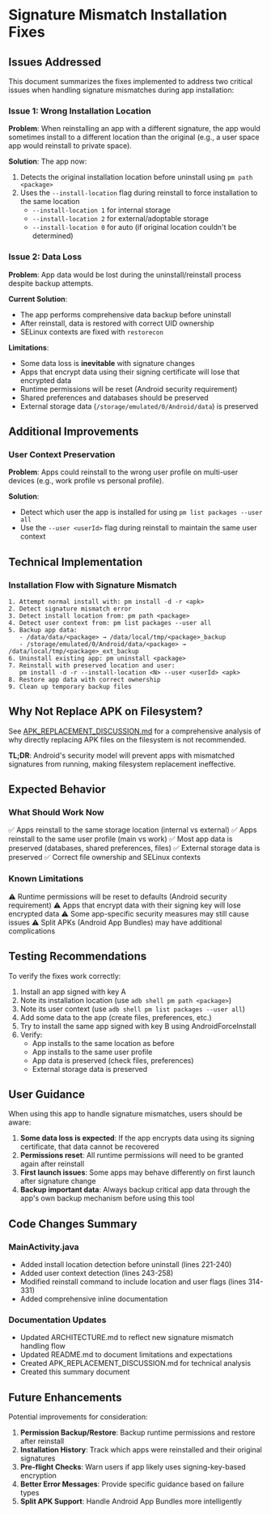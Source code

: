 # Signature Mismatch Installation Fixes

## Issues Addressed

This document summarizes the fixes implemented to address two critical issues when handling signature mismatches during app installation:

### Issue 1: Wrong Installation Location
**Problem**: When reinstalling an app with a different signature, the app would sometimes install to a different location than the original (e.g., a user space app would reinstall to private space).

**Solution**: The app now:
1. Detects the original installation location before uninstall using `pm path <package>`
2. Uses the `--install-location` flag during reinstall to force installation to the same location
   - `--install-location 1` for internal storage
   - `--install-location 2` for external/adoptable storage
   - `--install-location 0` for auto (if original location couldn't be determined)

### Issue 2: Data Loss
**Problem**: App data would be lost during the uninstall/reinstall process despite backup attempts.

**Current Solution**: 
- The app performs comprehensive data backup before uninstall
- After reinstall, data is restored with correct UID ownership
- SELinux contexts are fixed with `restorecon`

**Limitations**:
- Some data loss is **inevitable** with signature changes
- Apps that encrypt data using their signing certificate will lose that encrypted data
- Runtime permissions will be reset (Android security requirement)
- Shared preferences and databases should be preserved
- External storage data (`/storage/emulated/0/Android/data`) is preserved

## Additional Improvements

### User Context Preservation
**Problem**: Apps could reinstall to the wrong user profile on multi-user devices (e.g., work profile vs personal profile).

**Solution**: 
- Detect which user the app is installed for using `pm list packages --user all`
- Use the `--user <userId>` flag during reinstall to maintain the same user context

## Technical Implementation

### Installation Flow with Signature Mismatch

```
1. Attempt normal install with: pm install -d -r <apk>
2. Detect signature mismatch error
3. Detect install location from: pm path <package>
4. Detect user context from: pm list packages --user all
5. Backup app data:
   - /data/data/<package> → /data/local/tmp/<package>_backup
   - /storage/emulated/0/Android/data/<package> → /data/local/tmp/<package>_ext_backup
6. Uninstall existing app: pm uninstall <package>
7. Reinstall with preserved location and user:
   pm install -d -r --install-location <N> --user <userId> <apk>
8. Restore app data with correct ownership
9. Clean up temporary backup files
```

## Why Not Replace APK on Filesystem?

See [APK_REPLACEMENT_DISCUSSION.md](APK_REPLACEMENT_DISCUSSION.md) for a comprehensive analysis of why directly replacing APK files on the filesystem is not recommended.

**TL;DR**: Android's security model will prevent apps with mismatched signatures from running, making filesystem replacement ineffective.

## Expected Behavior

### What Should Work Now
✅ Apps reinstall to the same storage location (internal vs external)
✅ Apps reinstall to the same user profile (main vs work)
✅ Most app data is preserved (databases, shared preferences, files)
✅ External storage data is preserved
✅ Correct file ownership and SELinux contexts

### Known Limitations
⚠️ Runtime permissions will be reset to defaults (Android security requirement)
⚠️ Apps that encrypt data with their signing key will lose encrypted data
⚠️ Some app-specific security measures may still cause issues
⚠️ Split APKs (Android App Bundles) may have additional complications

## Testing Recommendations

To verify the fixes work correctly:

1. Install an app signed with key A
2. Note its installation location (use `adb shell pm path <package>`)
3. Note its user context (use `adb shell pm list packages --user all`)
4. Add some data to the app (create files, preferences, etc.)
5. Try to install the same app signed with key B using AndroidForceInstall
6. Verify:
   - App installs to the same location as before
   - App installs to the same user profile
   - App data is preserved (check files, preferences)
   - External storage data is preserved

## User Guidance

When using this app to handle signature mismatches, users should be aware:

1. **Some data loss is expected**: If the app encrypts data using its signing certificate, that data cannot be recovered
2. **Permissions reset**: All runtime permissions will need to be granted again after reinstall
3. **First launch issues**: Some apps may behave differently on first launch after signature change
4. **Backup important data**: Always backup critical app data through the app's own backup mechanism before using this tool

## Code Changes Summary

### MainActivity.java
- Added install location detection before uninstall (lines 221-240)
- Added user context detection (lines 243-258)
- Modified reinstall command to include location and user flags (lines 314-331)
- Added comprehensive inline documentation

### Documentation Updates
- Updated ARCHITECTURE.md to reflect new signature mismatch handling flow
- Updated README.md to document limitations and expectations
- Created APK_REPLACEMENT_DISCUSSION.md for technical analysis
- Created this summary document

## Future Enhancements

Potential improvements for consideration:

1. **Permission Backup/Restore**: Backup runtime permissions and restore after reinstall
2. **Installation History**: Track which apps were reinstalled and their original signatures
3. **Pre-flight Checks**: Warn users if app likely uses signing-key-based encryption
4. **Better Error Messages**: Provide specific guidance based on failure types
5. **Split APK Support**: Handle Android App Bundles more intelligently
